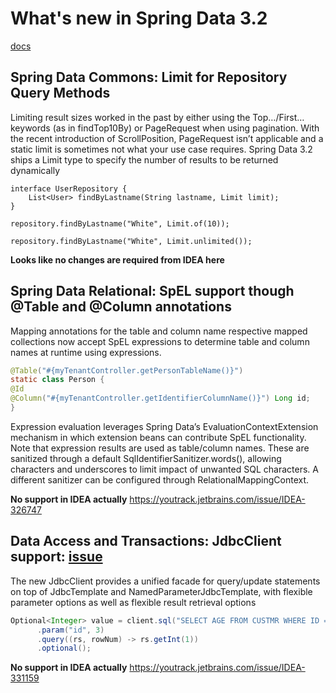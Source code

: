 # What's new in Spring Data 3.2

[docs](https://github.com/spring-projects/spring-data-commons/wiki/Spring-Data-2023.1-%28Vaughan%29-Release-Note)

## Spring Data Commons: Limit for Repository Query Methods

Limiting result sizes worked in the past by either using the Top…/First… keywords (as in findTop10By) or PageRequest when using pagination. 
With the recent introduction of ScrollPosition, PageRequest isn’t applicable and a static limit is sometimes not what your use case requires. 
Spring Data 3.2 ships a Limit type to specify the number of results to be returned dynamically
```
interface UserRepository {
    List<User> findByLastname(String lastname, Limit limit);
}

repository.findByLastname("White", Limit.of(10));

repository.findByLastname("White", Limit.unlimited());
```
**Looks like no changes are required from IDEA here**

## Spring Data Relational: SpEL support though @Table and @Column annotations 

Mapping annotations for the table and column name respective mapped collections now accept SpEL expressions to determine table and column names at runtime using expressions.

```java
@Table("#{myTenantController.getPersonTableName()}")
static class Person {
@Id
@Column("#{myTenantController.getIdentifierColumnName()}") Long id;
}
```
Expression evaluation leverages Spring Data’s EvaluationContextExtension mechanism in which extension beans can contribute SpEL functionality. 
Note that expression results are used as table/column names. 
These are sanitized through a default SqlIdentifierSanitizer.words(), allowing characters and underscores to limit impact of unwanted SQL characters. A different sanitizer can be configured through RelationalMappingContext.

**No support in IDEA actually**   https://youtrack.jetbrains.com/issue/IDEA-326747


## Data Access and Transactions: JdbcClient support: [issue](https://github.com/spring-projects/spring-framework/issues/30931)

The new JdbcClient provides a unified facade for query/update statements on top of JdbcTemplate and NamedParameterJdbcTemplate, with flexible parameter options as well as flexible result retrieval options

```java
Optional<Integer> value = client.sql("SELECT AGE FROM CUSTMR WHERE ID = :id")
      .param("id", 3)
      .query((rs, rowNum) -> rs.getInt(1))
      .optional();
```
**No support in IDEA actually** https://youtrack.jetbrains.com/issue/IDEA-331159